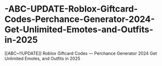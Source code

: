 # -ABC-UPDATE-Roblox-Giftcard-Codes-Perchance-Generator-2024-Get-Unlimited-Emotes-and-Outfits-in-2025
[[ABC~!!UPDATE]] Roblox Giftcard Codes ― Perchance Generator 2024 Get Unlimited Emotes, and Outfits in 2025
